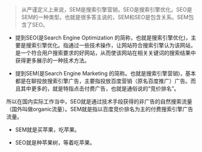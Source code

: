 > 从严谨定义上来说，SEM是搜索引擎营销，SEO是搜索引擎优化。SEO是SEM的一种类型。也就是很多答主说的，SEM和SEO是包含关系。SEM包含了SEO。

- 提到SEO(是Search Engine Optimization 的简称，也就是搜索引擎优化)，主要是搜索引擎优化。指通过一些技术操作，让网站符合搜索引擎认为该网站，是一个符合用户搜索要求的好网站，从而使该网站在相关关键词的搜索结果中获得更多展示的一种技术方法。

- 提到SEM(是Search Engine Marketing 的简称。也就是搜索引擎营销)，基本都是在聊投放搜索引擎广告，主要指投放百度营销（原名百度推广）广告。而且其中更多的，就是特指点击付费广告，也就是通俗说的“竞价排名”。

所以在国内实际工作当中，SEO就是通过技术手段获得的非广告的自然搜索流量（国外叫做organic流量）。SEM就是指以百度竞价排名为主的付费搜索引擎广告流量。

- SEM就是买苹果，吃苹果。

- SEO就是种苹果树，等着吃苹果。